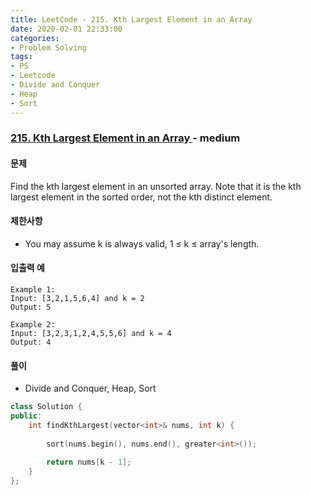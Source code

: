 ```yaml
---
title: LeetCode - 215. Kth Largest Element in an Array
date: 2020-02-01 22:33:00
categories:
- Problem Solving
tags:
- PS
- Leetcode
- Divide and Conquer
- Heap
- Sort
---
```


### [ 215. Kth Largest Element in an Array ](https://leetcode.com/problems/kth-largest-element-in-an-array/) - medium

#### 문제

Find the kth largest element in an unsorted array. Note that it is the kth largest element in the sorted order, not the kth distinct element.

#### 제한사항
  - You may assume k is always valid, 1 ≤ k ≤ array's length.

#### 입출력 예

```
Example 1:
Input: [3,2,1,5,6,4] and k = 2
Output: 5

Example 2:
Input: [3,2,3,1,2,4,5,5,6] and k = 4
Output: 4
```

#### 풀이
  - Divide and Conquer, Heap, Sort

```cpp
class Solution {
public:
    int findKthLargest(vector<int>& nums, int k) {
       
        sort(nums.begin(), nums.end(), greater<int>());
        
        return nums[k - 1];
    }
};
```